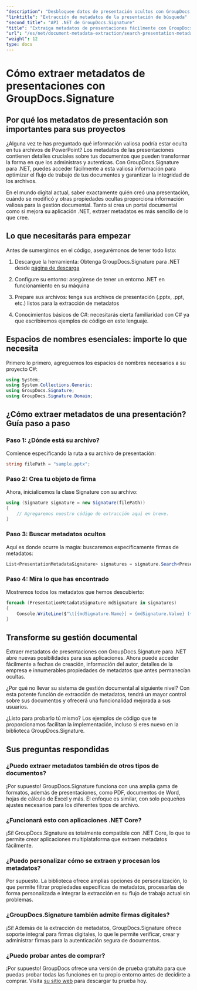 ```yaml
---
"description": "Desbloquee datos de presentación ocultos con GroupDocs.Signature para .NET. Aprenda a extraer y utilizar metadatos para optimizar su sistema de gestión documental."
"linktitle": "Extracción de metadatos de la presentación de búsqueda"
"second_title": "API .NET de GroupDocs.Signature"
"title": "Extraiga metadatos de presentaciones fácilmente con GroupDocs.Signature"
"url": "/es/net/document-metadata-extraction/search-presentation-metadata-extraction/"
"weight": 12
type: docs
---
```

# Cómo extraer metadatos de presentaciones con GroupDocs.Signature

## Por qué los metadatos de presentación son importantes para sus proyectos

¿Alguna vez te has preguntado qué información valiosa podría estar oculta en tus archivos de PowerPoint? Los metadatos de las presentaciones contienen detalles cruciales sobre tus documentos que pueden transformar la forma en que los administras y autenticas. Con GroupDocs.Signature para .NET, puedes acceder fácilmente a esta valiosa información para optimizar el flujo de trabajo de tus documentos y garantizar la integridad de los archivos.

En el mundo digital actual, saber exactamente quién creó una presentación, cuándo se modificó y otras propiedades ocultas proporciona información valiosa para la gestión documental. Tanto si crea un portal documental como si mejora su aplicación .NET, extraer metadatos es más sencillo de lo que cree.

## Lo que necesitarás para empezar

Antes de sumergirnos en el código, asegurémonos de tener todo listo:

1. Descargue la herramienta: Obtenga GroupDocs.Signature para .NET desde [página de descarga](https://releases.groupdocs.com/signature/net/)
   
2. Configure su entorno: asegúrese de tener un entorno .NET en funcionamiento en su máquina
   
3. Prepare sus archivos: tenga sus archivos de presentación (.pptx, .ppt, etc.) listos para la extracción de metadatos
   
4. Conocimientos básicos de C#: necesitarás cierta familiaridad con C# ya que escribiremos ejemplos de código en este lenguaje.

## Espacios de nombres esenciales: importe lo que necesita

Primero lo primero, agreguemos los espacios de nombres necesarios a su proyecto C#:

```csharp
using System;
using System.Collections.Generic;
using GroupDocs.Signature;
using GroupDocs.Signature.Domain;
```

## ¿Cómo extraer metadatos de una presentación? Guía paso a paso

### Paso 1: ¿Dónde está su archivo?

Comience especificando la ruta a su archivo de presentación:

```csharp
string filePath = "sample.pptx";
```

### Paso 2: Crea tu objeto de firma

Ahora, inicialicemos la clase Signature con su archivo:

```csharp
using (Signature signature = new Signature(filePath))
{
    // Agregaremos nuestro código de extracción aquí en breve.
}
```

### Paso 3: Buscar metadatos ocultos

Aquí es donde ocurre la magia: buscaremos específicamente firmas de metadatos:

```csharp
List<PresentationMetadataSignature> signatures = signature.Search<PresentationMetadataSignature>(SignatureType.Metadata);
```

### Paso 4: Mira lo que has encontrado

Mostremos todos los metadatos que hemos descubierto:

```csharp
foreach (PresentationMetadataSignature mdSignature in signatures)
{
    Console.WriteLine($"\t[{mdSignature.Name}] = {mdSignature.Value} ({mdSignature.Type})");
}
```

## Transforme su gestión documental

Extraer metadatos de presentaciones con GroupDocs.Signature para .NET abre nuevas posibilidades para sus aplicaciones. Ahora puede acceder fácilmente a fechas de creación, información del autor, detalles de la empresa e innumerables propiedades de metadatos que antes permanecían ocultas.

¿Por qué no llevar su sistema de gestión documental al siguiente nivel? Con esta potente función de extracción de metadatos, tendrá un mayor control sobre sus documentos y ofrecerá una funcionalidad mejorada a sus usuarios.

¿Listo para probarlo tú mismo? Los ejemplos de código que te proporcionamos facilitan la implementación, incluso si eres nuevo en la biblioteca GroupDocs.Signature.

## Sus preguntas respondidas

### ¿Puedo extraer metadatos también de otros tipos de documentos?

¡Por supuesto! GroupDocs.Signature funciona con una amplia gama de formatos, además de presentaciones, como PDF, documentos de Word, hojas de cálculo de Excel y más. El enfoque es similar, con solo pequeños ajustes necesarios para los diferentes tipos de archivo.

### ¿Funcionará esto con aplicaciones .NET Core?

¡Sí! GroupDocs.Signature es totalmente compatible con .NET Core, lo que te permite crear aplicaciones multiplataforma que extraen metadatos fácilmente.

### ¿Puedo personalizar cómo se extraen y procesan los metadatos?

Por supuesto. La biblioteca ofrece amplias opciones de personalización, lo que permite filtrar propiedades específicas de metadatos, procesarlas de forma personalizada e integrar la extracción en su flujo de trabajo actual sin problemas.

### ¿GroupDocs.Signature también admite firmas digitales?

¡Sí! Además de la extracción de metadatos, GroupDocs.Signature ofrece soporte integral para firmas digitales, lo que le permite verificar, crear y administrar firmas para la autenticación segura de documentos.

### ¿Puedo probar antes de comprar?

¡Por supuesto! GroupDocs ofrece una versión de prueba gratuita para que puedas probar todas las funciones en tu propio entorno antes de decidirte a comprar. Visita [su sitio web](https://releases.groupdocs.com/) para descargar tu prueba hoy.